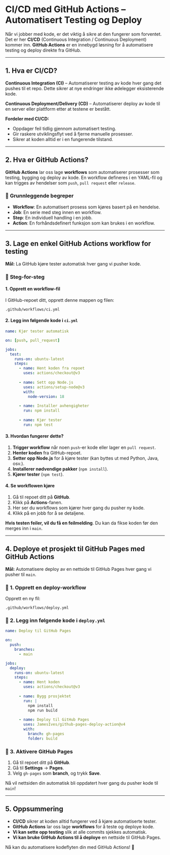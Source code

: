 # CI/CD med GitHub Actions – Automatisert Testing og Deploy

Når vi jobber med kode, er det viktig å sikre at den fungerer som forventet. Det er her **CI/CD** (Continuous Integration / Continuous Deployment) kommer inn. **GitHub Actions** er en innebygd løsning for å automatisere testing og deploy direkte fra GitHub.

---

## **1. Hva er CI/CD?**

**Continuous Integration (CI)** – Automatiserer testing av kode hver gang det pushes til et repo. Dette sikrer at nye endringer ikke ødelegger eksisterende kode.

**Continuous Deployment/Delivery (CD)** – Automatiserer deploy av kode til en server eller plattform etter at testene er bestått.

**Fordeler med CI/CD:**
- Oppdager feil tidlig gjennom automatisert testing.
- Gir raskere utviklingsflyt ved å fjerne manuelle prosesser.
- Sikrer at koden alltid er i en fungerende tilstand.

---

## **2. Hva er GitHub Actions?**

**GitHub Actions** lar oss lage **workflows** som automatiserer prosesser som testing, bygging og deploy av kode. En workflow defineres i en YAML-fil og kan trigges av hendelser som `push`, `pull request` eller `release`.

### 🔹 **Grunnleggende begreper**
- **Workflow**: En automatisert prosess som kjøres basert på en hendelse.
- **Job**: En serie med steg innen en workflow.
- **Step**: En individuell handling i en jobb.
- **Action**: En forhåndsdefinert funksjon som kan brukes i en workflow.

---

## **3. Lage en enkel GitHub Actions workflow for testing**

**Mål:** La GitHub kjøre tester automatisk hver gang vi pusher kode.

### 🔹 **Steg-for-steg**
#### **1. Opprett en workflow-fil**
I GitHub-repoet ditt, opprett denne mappen og filen:
```
.github/workflows/ci.yml
```

#### **2. Legg inn følgende kode i `ci.yml`**
```yaml
name: Kjør tester automatisk

on: [push, pull_request]

jobs:
  test:
    runs-on: ubuntu-latest
    steps:
      - name: Hent koden fra repoet
        uses: actions/checkout@v3
      
      - name: Sett opp Node.js
        uses: actions/setup-node@v3
        with:
          node-version: 18
      
      - name: Installer avhengigheter
        run: npm install
      
      - name: Kjør tester
        run: npm test
```

#### **3. Hvordan fungerer dette?**
1. **Trigger workflow** når noen `push`-er kode eller lager en `pull request`.
2. **Henter koden** fra GitHub-repoet.
3. **Setter opp Node.js** for å kjøre tester (kan byttes ut med Python, Java, osv.).
4. **Installerer nødvendige pakker** (`npm install`).
5. **Kjører tester** (`npm test`).

#### **4. Se workflowen kjøre**
1. Gå til repoet ditt på **GitHub**.
2. Klikk på **Actions**-fanen.
3. Her ser du workflows som kjører hver gang du pusher ny kode.
4. Klikk på en jobb for å se detaljene.

**Hvis testen feiler, vil du få en feilmelding**. Du kan da fikse koden før den merges inn i `main`.

---

## **4. Deploye et prosjekt til GitHub Pages med GitHub Actions**

**Mål:** Automatisere deploy av en nettside til GitHub Pages hver gang vi pusher til `main`.

### 🔹 **1. Opprett en deploy-workflow**
Opprett en ny fil:
```
.github/workflows/deploy.yml
```

### 🔹 **2. Legg inn følgende kode i `deploy.yml`**
```yaml
name: Deploy til GitHub Pages

on:
  push:
    branches:
      - main

jobs:
  deploy:
    runs-on: ubuntu-latest
    steps:
      - name: Hent koden
        uses: actions/checkout@v3
      
      - name: Bygg prosjektet
        run: |
          npm install
          npm run build
      
      - name: Deploy til GitHub Pages
        uses: JamesIves/github-pages-deploy-action@v4
        with:
          branch: gh-pages
          folder: build
```

### 🔹 **3. Aktivere GitHub Pages**
1. Gå til repoet ditt på **GitHub**.
2. Gå til **Settings** → **Pages**.
3. Velg `gh-pages` som **branch**, og trykk **Save**.

Nå vil nettsiden din automatisk bli oppdatert hver gang du pusher kode til `main`!

---

## **5. Oppsummering**
- **CI/CD** sikrer at koden alltid fungerer ved å kjøre automatiserte tester.
- **GitHub Actions** lar oss lage **workflows** for å teste og deploye kode.
- **Vi kan sette opp testing** slik at alle commits sjekkes automatisk.
- **Vi kan bruke GitHub Actions til å deploye** en nettside til GitHub Pages.

Nå kan du automatisere kodeflyten din med GitHub Actions! 🚀
